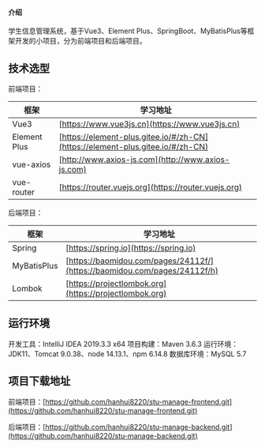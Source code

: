 

#### 介绍
学生信息管理系统，基于Vue3、Element Plus、SpringBoot、MyBatisPlus等框架开发的小项目，分为前端项目和后端项目。

## 技术选型
前端项目：

| 框架 | 学习地址 |
|--|--|
| Vue3 | [https://www.vue3js.cn](https://www.vue3js.cn) |
| Element Plus | [https://element-plus.gitee.io/#/zh-CN](https://element-plus.gitee.io/#/zh-CN) |
| vue-axios | [http://www.axios-js.com](http://www.axios-js.com) |
| vue-router | [https://router.vuejs.org](https://router.vuejs.org) |


后端项目：

| 框架 | 学习地址 |
|--|--|
| Spring | [https://spring.io](https://spring.io) |
| MyBatisPlus | [https://baomidou.com/pages/24112f/](https://baomidou.com/pages/24112f/h) |
| Lombok | [https://projectlombok.org](https://projectlombok.org) |

## 运行环境
开发工具：IntelliJ IDEA 2019.3.3 x64
项目构建：Maven 3.6.3
运行环境：JDK11、Tomcat 9.0.38、node 14.13.1、npm 6.14.8
数据库环境：MySQL 5.7

## 项目下载地址
前端项目：[https://github.com/hanhui8220/stu-manage-frontend.git](https://github.com/hanhui8220/stu-manage-frontend.git)

后端项目：[https://github.com/hanhui8220/stu-manage-backend.git](https://github.com/hanhui8220/stu-manage-backend.git)




